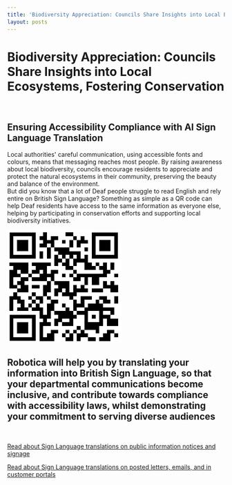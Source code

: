 ```yaml
---
title: 'Biodiversity Appreciation: Councils Share Insights into Local Ecosystems, Fostering Conservation'
layout: posts
---
```


# Biodiversity Appreciation: Councils Share Insights into Local Ecosystems, Fostering Conservation

![]()

## Ensuring Accessibility Compliance with AI Sign Language Translation

Local authorities' careful communication, using accessible fonts and colours, means that messaging reaches most people.  By raising awareness about local biodiversity, councils encourage residents to appreciate and protect the natural ecosystems in their community, preserving the beauty and balance of the environment.  
But did you know that a lot of Deaf people struggle to read English and rely entire on British Sign Language?
Something as simple as a QR code can help Deaf residents have access to the same information as everyone else, helping by participating in conservation efforts and supporting local biodiversity initiatives.

![QR Code](/posts/images/qr-contact.png)

## Robotica will help you by translating your information into British Sign Language, so that your departmental communications become inclusive, and contribute towards compliance with accessibility laws, whilst demonstrating your commitment to serving diverse audiences

<br/>

[Read about Sign Language translations on public information notices and signage](/solutions/gazette)

[Read about Sign Language translations on posted letters, emails, and in customer portals](/solutions/correspondent)
